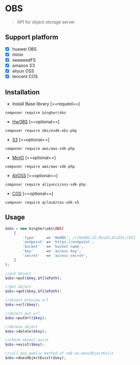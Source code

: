 # OBS

> API for object storage server

## Support platform

- [x] huawei OBS
- [x] minio
- [x] seaweedFS
- [x] amazon S3
- [x] aliyun OSS
- [x] tencent COS

## Installation

- Install Base library [==requied==]

```shell
composer require bingher/obs
```

- [HwOBS](https://support.huaweicloud.com/sdk-php-devg-obs/obs_28_0105.html) [==optional==]

```shell
composer require obs/esdk-obs-php
```

- [S3](https://docs.aws.amazon.com/aws-sdk-php/v3/api/namespace-Aws.S3.html) [==optional==]

```shell
composer require aws/aws-sdk-php
```

- [MinIO](https://min.io/docs/minio) [==optional==]

```shell
composer require aws/aws-sdk-php
```

- [AliOSS](https://help.aliyun.com/document_detail/85580.html) [==optional==]

```shell
composer require aliyuncs/oss-sdk-php
```

- [COS](https://cloud.tencent.com/document/product/436/12266) [==optional==]

```shell
composer require qcloud/cos-sdk-v5
```

## Usage

```php
$obs = new bingher\obs\OBS(
    [
        'type'     => 'HwOBS', //[HwOBS,S3,MinIO,AliOSS,COS]
        'endpoint' => 'https://endpoint',
        'bucket'   => 'bucket name',
        'key'      => 'access key',
        'secret'   => 'access secret',
    ]
);

//put object
$obs->put($key,$filePath);

//get object
$obs->get($key,$filePath);

//object preview url
$obs->url($key);

//object put url
$obs->putUrl($key);

//delete object
$obs->delete($key);

//check object exist
$obs->exist($key);

//call any public method of sdk ex:doesObjectExist
$obs->doesObjectExist($key);
```
